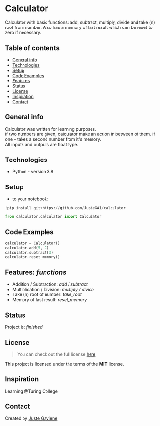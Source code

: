 # Calculator

Calculator with basic functions: add, subtract, multiply, divide and take (n) root from number. Also has a memory of last result which can be reset to zero if necessary. 

## Table of contents
* [General info](#general-info)
* [Technologies](#technologies)
* [Setup](#setup)
* [Code Examples](#code-examples)
* [Features](#features)
* [Status](#status)
* [License](#license)
* [Inspiration](#inspiration)
* [Contact](#contact)

## General info
Calculator was written for learning purposes.  
If two numbers are given, calculator make an action in between of them. If one - takes a second number from it's memory.   
All inputs and outputs are float type. 

## Technologies
* Python - version 3.8

## Setup
- to your notebook:
```python
!pip install git+https://github.com/JusteGA1/calculator

from calculator.calculator import Calculator
```

## Code Examples
```python
calculator = Calculator()
calculator.add(5, 7)
calculator.subtract(3)
calculator.reset_memory()
```

## Features: _functions_
* Addition / Subtraction: _add / subtract_
* Multiplication / Division: _multiply / divide_
* Take (n) root of number: _take_root_
* Memory of last result: _reset_memory_

## Status
Project is: _finished_

## License
>You can check out the full license [here](https://opensource.org/licenses/MIT)

This project is licensed under the terms of the **MIT** license.

## Inspiration
Learning @Turing College

## Contact
Created by [Juste Gaviene](mailto:juste.gaviene@gmail.com?subject=[GitHub]%20Source%20Han%20Sans)
